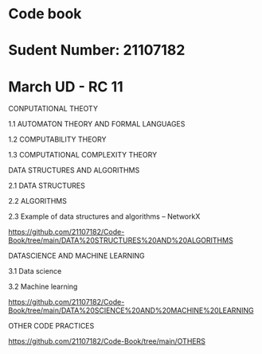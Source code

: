 # Code book
# Sudent Number: 21107182
# March UD - RC 11

CONPUTATIONAL THEOTY 

1.1 AUTOMATON THEORY AND FORMAL LANGUAGES

1.2 COMPUTABILITY THEORY

1.3 COMPUTATIONAL COMPLEXITY THEORY

DATA STRUCTURES AND ALGORITHMS

2.1 DATA STRUCTURES

2.2 ALGORITHMS

2.3 Example of data structures and algorithms – NetworkX

https://github.com/21107182/Code-Book/tree/main/DATA%20STRUCTURES%20AND%20ALGORITHMS

DATASCIENCE AND MACHINE LEARNING

3.1 Data science

3.2 Machine learning

https://github.com/21107182/Code-Book/tree/main/DATA%20SCIENCE%20AND%20MACHINE%20LEARNING

OTHER CODE PRACTICES

https://github.com/21107182/Code-Book/tree/main/OTHERS

